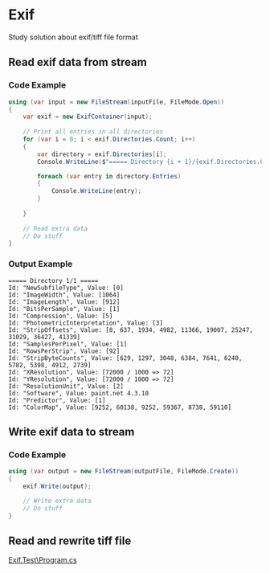 # Exif
Study solution about exif/tiff file format

## Read exif data from stream
### Code Example
```CS
using (var input = new FileStream(inputFile, FileMode.Open))
{
	var exif = new ExifContainer(input);
	
	// Print all entries in all directories
	for (var i = 0; i < exif.Directories.Count; i++)
	{
		var directory = exif.Directories[i];
		Console.WriteLine($"===== Directory {i + 1}/{exif.Directories.Count} =====");

		foreach (var entry in directory.Entries)
		{
			Console.WriteLine(entry);
		}
		
	}
	
	// Read extra data
	// Do stuff
}
```
### Output Example
```
===== Directory 1/1 =====
Id: "NewSubfileType", Value: [0]
Id: "ImageWidth", Value: [1064]
Id: "ImageLength", Value: [912]
Id: "BitsPerSample", Value: [1]
Id: "Compression", Value: [5]
Id: "PhotometricInterpretation", Value: [3]
Id: "StripOffsets", Value: [8, 637, 1934, 4982, 11366, 19007, 25247, 31029, 36427, 41339]
Id: "SamplesPerPixel", Value: [1]
Id: "RowsPerStrip", Value: [92]
Id: "StripByteCounts", Value: [629, 1297, 3048, 6384, 7641, 6240, 5782, 5398, 4912, 2739]
Id: "XResolution", Value: [72000 / 1000 => 72]
Id: "YResolution", Value: [72000 / 1000 => 72]
Id: "ResolutionUnit", Value: [2]
Id: "Software", Value: paint.net 4.3.10
Id: "Predictor", Value: [1]
Id: "ColorMap", Value: [9252, 60138, 9252, 59367, 8738, 59110]
```

## Write exif data to stream

### Code Example
```CS
using (var output = new FileStream(outputFile, FileMode.Create))
{
	exif.Write(output);

	// Write extra data
	// Do stuff
}
```

## Read and rewrite tiff file

[Exif.Test\Program.cs](https://github.com/gisellevonbingen/Exif/blob/main/Exif.Test/Program.cs)
